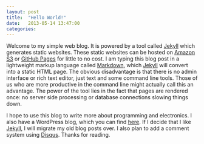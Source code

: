 ```yaml
---
layout: post
title:  "Hello World!"
date:   2013-05-14 13:47:00
categories: 
---
```

Welcome to my simple web blog.  It is powered by a tool called [Jekyll](http://www.jekyllrb.com) which generates static websites.  These static websites can be hosted on [Amazon S3](http://aws.amazon.com/s3/) or [GitHub Pages](http://pages.github.com) for little to no cost.  I am typing this blog post in a lightweight markup language called [Markdown](http://en.wikipedia.org/wiki/Markdown), which [Jekyll](http://www.jekyllrb.com) will convert into a static HTML page.  The obvious disadvantage is that there is no admin interface or rich text editor, just text and some command line tools.  Those of us who are more productive in the command line might actually call this an advantage.  The power of the tool lies in the fact that pages are rendered once: no server side processing or database connections slowing things down.

I hope to use this blog to write more about programming and electronics.  I also have a WordPress blog, which you can find [here](http://www.krisbarrett.com).  If I decide that I like [Jekyll](http://www.jekyllrb.com), I will migrate my old blog posts over.  I also plan to add a comment system using [Disqus](http://www.disqus.com).  Thanks for reading.